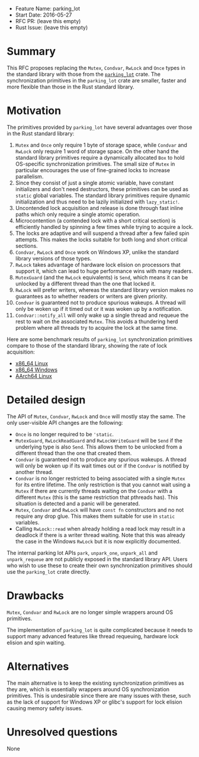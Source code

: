 - Feature Name: parking_lot
- Start Date: 2016-05-27
- RFC PR: (leave this empty)
- Rust Issue: (leave this empty)

# Summary
[summary]: #summary

This RFC proposes replacing the `Mutex`, `Condvar`, `RwLock` and `Once` types in
the standard library with those from the [`parking_lot`](https://github.com/Amanieu/parking_lot) crate. The synchronization
primitives in the `parking_lot` crate are smaller, faster and more flexible than
those in the Rust standard library.

# Motivation
[motivation]: #motivation

The primitives provided by `parking_lot` have several advantages over those
in the Rust standard library:

1. `Mutex` and `Once` only require 1 byte of storage space, while `Condvar`
   and `RwLock` only require 1 word of storage space. On the other hand the
   standard library primitives require a dynamically allocated `Box` to hold
   OS-specific synchronization primitives. The small size of `Mutex` in
   particular encourages the use of fine-grained locks to increase
   parallelism.
2. Since they consist of just a single atomic variable, have constant
   initializers and don't need destructors, these primitives can be used as
    `static` global variables. The standard library primitives require
   dynamic initialization and thus need to be lazily initialized with
   `lazy_static!`.
3. Uncontended lock acquisition and release is done through fast inline
   paths which only require a single atomic operation.
4. Microcontention (a contended lock with a short critical section) is
   efficiently handled by spinning a few times while trying to acquire a
   lock.
5. The locks are adaptive and will suspend a thread after a few failed spin
   attempts. This makes the locks suitable for both long and short critical
   sections.
6. `Condvar`, `RwLock` and `Once` work on Windows XP, unlike the standard
   library versions of those types.
7. `RwLock` takes advantage of hardware lock elision on processors that
   support it, which can lead to huge performance wins with many readers.
8. `MutexGuard` (and the `RwLock` equivalents) is `Send`, which means it can be
   unlocked by a different thread than the one that locked it.
9. `RwLock` will prefer writers, whereas the standard library version makes no
   guarantees as to whether readers or writers are given priority.
10. `Condvar` is guaranteed not to produce spurious wakeups. A thread will only
    be woken up if it timed out or it was woken up by a notification.
11. `Condvar::notify_all` will only wake up a single thread and requeue the rest
    to wait on the associated `Mutex`. This avoids a thundering herd problem
    where all threads try to acquire the lock at the same time.

Here are some benchmark results of `parking_lot` synchronization primitives
compare to those of the standard library, showing the rate of lock acquisition:
- [x86_64 Linux](https://gist.github.com/Amanieu/6a4b4151b89b78224992106f9bc4374f)
- [x86_64 Windows](https://gist.github.com/Amanieu/6812507e66c5cbaa6ab5ab04d9c71eac)
- [AArch64 Linux](https://gist.github.com/Amanieu/0f10ea5b2acb2819b75442390f2855f8)

# Detailed design
[design]: #detailed-design

The API of `Mutex`, `Condvar`, `RwLock` and `Once` will mostly stay the same.
The only user-visible API changes are the following:

- `Once` is no longer required to be `'static`.
- `MutexGuard`, `RwLockReadGuard` and `RwLockWriteGuard` will be `Send` if the
  underlying type is also `Send`. This allows them to be unlocked from a
  different thread than the one that created them.
- `Condvar` is guaranteed not to produce any spurious wakeups. A thread will
  only be woken up if its wait times out or if the `Condvar` is notified by
  another thread.
- `Condvar` is no longer restricted to being associated with a single `Mutex`
  for its entire lifetime. The only restriction is that you cannot wait using
  a `Mutex` if there are currently threads waiting on the `Condvar` with a
  different `Mutex` (this is the same restriction that pthreads has). This
  situation is detected and a panic will be generated.
- `Mutex`, `Condvar` and `RwLock` will have `const fn` constructors and no not
  require any drop glue. This makes them suitable for use in `static` variables.
- Calling `RwLock::read` when already holding a read lock may result in a
  deadlock if there is a writer thread waiting. Note that this was already the
  case in the Windows `RwLock` but it is now explicitly documented.

The internal parking lot APIs `park`, `unpark_one`, `unpark_all` and
`unpark_requeue` are not publicly exposed in the standard library API. Users
who wish to use these to create their own synchronization primitives should use
the `parking_lot` crate directly.

# Drawbacks
[drawbacks]: #drawbacks

`Mutex`, `Condvar` and `RwLock` are no longer simple wrappers around OS primitives.

The implementation of `parking_lot` is quite complicated because it needs to
support many advanced features like thread requeuing, hardware lock elision and
spin waiting.

# Alternatives
[alternatives]: #alternatives

The main alternative is to keep the existing synchronization primitives as they
are, which is essentially wrappers around OS synchronization primitives. This is
undesirable since there are many issues with these, such as the lack of support
for Windows XP or glibc's support for lock elision causing memory safety issues.

# Unresolved questions
[unresolved]: #unresolved-questions

None
